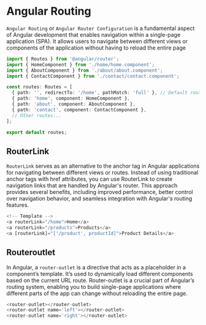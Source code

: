# Angular Routing

```Angular Routing``` or ```Angular Router Configuration``` is a fundamental aspect of Angular development that enables navigation within a single-page application (SPA). It allows users to navigate between different views or components of the application without having to reload the entire page

```typescript
import { Routes } from '@angular/router';
import { HomeComponent } from './home/home.component';
import { AboutComponent } from './about/about.component';
import { ContactComponent } from './contact/contact.component';

const routes: Routes = [
  { path: '', redirectTo: '/home', pathMatch: 'full' }, // Default route
  { path: 'home', component: HomeComponent },
  { path: 'about', component: AboutComponent },
  { path: 'contact', component: ContactComponent },
  // Other routes...
];

export default routes;
```

## RouterLink 

```RouterLink``` serves as an alternative to the <a> anchor tag in Angular applications for navigating between different views or routes. Instead of using traditional anchor tags with href attributes, you can use RouterLink to create navigation links that are handled by Angular's router. This approach provides several benefits, including improved performance, better control over navigation behavior, and seamless integration with Angular's routing features.

```javascript 
<!-- Template -->
<a routerLink="/home">Home</a>
<a routerLink="/products">Products</a>
<a [routerLink]="['/product', productId]">Product Details</a>
```

## Routeroutlet

In Angular, a ```router-outlet``` is a directive that acts as a placeholder in a component’s template. It’s used to dynamically load different components based on the current URL route. Router-outlet is a crucial part of Angular’s routing system, enabling you to build single-page applications where different parts of the app can change without reloading the entire page.

```typescript
<router-outlet></router-outlet>
<router-outlet name='left'></router-outlet>
<router-outlet name='right'></router-outlet>
```